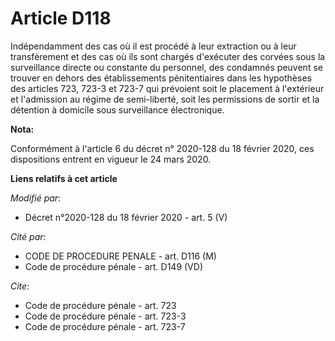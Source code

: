 # Article D118

Indépendamment des cas où il est procédé à leur extraction ou à leur transfèrement et des cas où ils sont chargés d'exécuter
des corvées sous la surveillance directe ou constante du personnel, des condamnés peuvent se trouver en dehors des
établissements pénitentiaires dans les hypothèses des articles 723, 
723-3 et 723-7 qui prévoient soit le placement à l'extérieur et l'admission au régime de semi-liberté, soit les permissions
de sortir et la détention à domicile sous surveillance électronique.

**Nota:**

Conformément à l'article 6 du décret n° 2020-128 du 18 février 2020, ces dispositions entrent en vigueur le 24 mars 2020.

**Liens relatifs à cet article**

_Modifié par_:

  - Décret n°2020-128 du 18 février 2020 - art. 5 (V)

_Cité par_:

  - CODE DE PROCEDURE PENALE - art. D116 (M)
  - Code de procédure pénale - art. D149 (VD)

_Cite_:

  - Code de procédure pénale - art. 723
  - Code de procédure pénale - art. 723-3
  - Code de procédure pénale - art. 723-7
